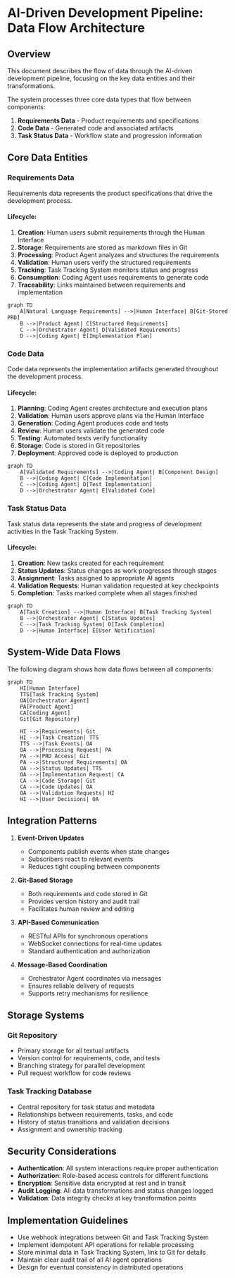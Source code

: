 # AI-Driven Development Pipeline: Data Flow Architecture

## Overview

This document describes the flow of data through the AI-driven development pipeline, focusing on the key data entities and their transformations.

The system processes three core data types that flow between components:

1. **Requirements Data** - Product requirements and specifications
2. **Code Data** - Generated code and associated artifacts
3. **Task Status Data** - Workflow state and progression information

## Core Data Entities

### Requirements Data

Requirements data represents the product specifications that drive the development process.

#### Lifecycle:

1. **Creation**: Human users submit requirements through the Human Interface
2. **Storage**: Requirements are stored as markdown files in Git
3. **Processing**: Product Agent analyzes and structures the requirements
4. **Validation**: Human users verify the structured requirements
5. **Tracking**: Task Tracking System monitors status and progress
6. **Consumption**: Coding Agent uses requirements to generate code
7. **Traceability**: Links maintained between requirements and implementation

```mermaid
graph TD
    A[Natural Language Requirements] -->|Human Interface| B[Git-Stored PRD]
    B -->|Product Agent| C[Structured Requirements]
    C -->|Orchestrator Agent| D[Validated Requirements]
    D -->|Coding Agent| E[Implementation Plan]
```

### Code Data

Code data represents the implementation artifacts generated throughout the development process.

#### Lifecycle:

1. **Planning**: Coding Agent creates architecture and execution plans
2. **Validation**: Human users approve plans via the Human Interface
3. **Generation**: Coding Agent produces code and tests
4. **Review**: Human users validate the generated code
5. **Testing**: Automated tests verify functionality
6. **Storage**: Code is stored in Git repositories
7. **Deployment**: Approved code is deployed to production

```mermaid
graph TD
    A[Validated Requirements] -->|Coding Agent| B[Component Design]
    B -->|Coding Agent| C[Code Implementation]
    C -->|Coding Agent| D[Test Implementation]
    D -->|Orchestrator Agent| E[Validated Code]
```

### Task Status Data

Task status data represents the state and progress of development activities in the Task Tracking System.

#### Lifecycle:

1. **Creation**: New tasks created for each requirement
2. **Status Updates**: Status changes as work progresses through stages
3. **Assignment**: Tasks assigned to appropriate AI agents
4. **Validation Requests**: Human validation requested at key checkpoints
5. **Completion**: Tasks marked complete when all stages finished

```mermaid
graph TD
    A[Task Creation] -->|Human Interface| B[Task Tracking System]
    B -->|Orchestrator Agent| C[Status Updates]
    C -->|Task Tracking System| D[Task Completion]
    D -->|Human Interface| E[User Notification]
```

## System-Wide Data Flows

The following diagram shows how data flows between all components:

```mermaid
graph TD
    HI[Human Interface]
    TTS[Task Tracking System]
    OA[Orchestrator Agent]
    PA[Product Agent]
    CA[Coding Agent]
    Git[Git Repository]
    
    HI -->|Requirements| Git
    HI -->|Task Creation| TTS
    TTS -->|Task Events| OA
    OA -->|Processing Request| PA
    PA -->|PRD Access| Git
    PA -->|Structured Requirements| OA
    OA -->|Status Updates| TTS
    OA -->|Implementation Request| CA
    CA -->|Code Storage| Git
    CA -->|Code Updates| OA
    OA -->|Validation Requests| HI
    HI -->|User Decisions| OA
```

## Integration Patterns

1. **Event-Driven Updates**
   - Components publish events when state changes
   - Subscribers react to relevant events
   - Reduces tight coupling between components

2. **Git-Based Storage**
   - Both requirements and code stored in Git
   - Provides version history and audit trail
   - Facilitates human review and editing

3. **API-Based Communication**
   - RESTful APIs for synchronous operations
   - WebSocket connections for real-time updates
   - Standard authentication and authorization

4. **Message-Based Coordination**
   - Orchestrator Agent coordinates via messages
   - Ensures reliable delivery of requests
   - Supports retry mechanisms for resilience

## Storage Systems

### Git Repository

- Primary storage for all textual artifacts
- Version control for requirements, code, and tests
- Branching strategy for parallel development
- Pull request workflow for code reviews

### Task Tracking Database

- Central repository for task status and metadata
- Relationships between requirements, tasks, and code
- History of status transitions and validation decisions
- Assignment and ownership tracking

## Security Considerations

- **Authentication**: All system interactions require proper authentication
- **Authorization**: Role-based access controls for different functions
- **Encryption**: Sensitive data encrypted at rest and in transit
- **Audit Logging**: All data transformations and status changes logged
- **Validation**: Data integrity checks at key transformation points

## Implementation Guidelines

- Use webhook integrations between Git and Task Tracking System
- Implement idempotent API operations for reliable processing
- Store minimal data in Task Tracking System, link to Git for details
- Maintain clear audit trail of all AI agent operations
- Design for eventual consistency in distributed operations 